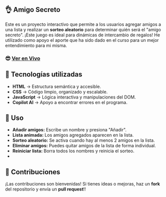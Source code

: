 ## 👌 Amigo Secreto

Este es un proyecto interactivo que permite a los usuarios agregar amigos a una lista y realizar un **sorteo aleatorio** para determinar quién será el "amigo secreto". ¡Este juego es ideal para dinámicas de intercambio de regalos!
He utilizado como apoyo el aporte que ha sido dado en el curso para un mejor entendimiento para mi misma.


### 😎 [Ver en Vivo](https://caterinagallardo.github.io/challenge-amigo-secreto/)

## 🤖 Tecnologías utilizadas

- **HTML** → Estructura semántica y accesible.
- **CSS** → Código limpio, organizado y escalable.
- **JavaScript** → Lógica interactiva y manipulaciones del DOM.
- **Copilot AI** → Apoyo a encontrar errores en el programa.


## 🤩 Uso

- **Añadir amigos:** Escribe un nombre y presiona "Añadir".
- **Lista animada:** Los amigos agregados aparecen en la lista.
- **Sorteo aleatorio:** Se activa cuando hay al menos 2 amigos en la lista.
- **Eliminar amigos:** Puedes quitar amigos de la lista de forma individual.
- **Reiniciar lista:** Borra todos los nombres y reinicia el sorteo.
- 

## 🎁 Contribuciones

¡Las contribuciones son bienvenidas! Si tienes ideas o mejoras, haz un **fork** del repositorio y envía un **pull request**!!
